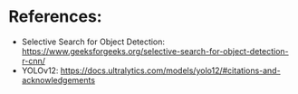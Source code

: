 # References:
- Selective Search for Object Detection: https://www.geeksforgeeks.org/selective-search-for-object-detection-r-cnn/
- YOLOv12: https://docs.ultralytics.com/models/yolo12/#citations-and-acknowledgements

